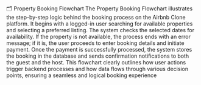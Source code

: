 🗂️ Property Booking Flowchart
The Property Booking Flowchart illustrates the step-by-step logic behind the booking process on the Airbnb Clone platform. It begins with a logged-in user searching for available properties and selecting a preferred listing. The system checks the selected dates for availability. If the property is not available, the process ends with an error message; if it is, the user proceeds to enter booking details and initiate payment. Once the payment is successfully processed, the system stores the booking in the database and sends confirmation notifications to both the guest and the host. This flowchart clearly outlines how user actions trigger backend processes and how data flows through various decision points, ensuring a seamless and logical booking experience